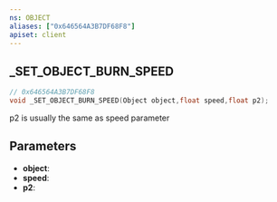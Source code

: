 ```yaml
---
ns: OBJECT
aliases: ["0x646564A3B7DF68F8"]
apiset: client
---
```

## _SET_OBJECT_BURN_SPEED

```c
// 0x646564A3B7DF68F8
void _SET_OBJECT_BURN_SPEED(Object object,float speed,float p2);
```

p2 is usually the same as speed parameter

## Parameters
* **object**:
* **speed**:
* **p2**: